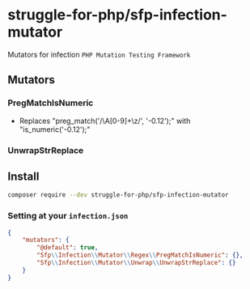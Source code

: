 struggle-for-php/sfp-infection-mutator
======================================

Mutators for infection `PHP Mutation Testing Framework`

## Mutators
 
### PregMatchIsNumeric
 - Replaces "preg_match('/\A[0-9]+\z/', '-0.12');" with "is_numeric('-0.12');"

### UnwrapStrReplace

## Install 
```sh
composer require --dev struggle-for-php/sfp-infection-mutator
```

### Setting at your `infection.json` 
```json
{
    "mutators": {
        "@default": true,
        "Sfp\\Infection\\Mutator\\Regex\\PregMatchIsNumeric": {},
        "Sfp\\Infection\\Mutator\\Unwrap\\UnwrapStrReplace": {}
    }
}
```
